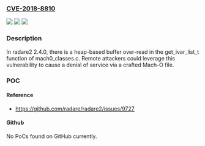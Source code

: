 ### [CVE-2018-8810](https://cve.mitre.org/cgi-bin/cvename.cgi?name=CVE-2018-8810)
![](https://img.shields.io/static/v1?label=Product&message=n%2Fa&color=blue)
![](https://img.shields.io/static/v1?label=Version&message=n%2Fa&color=blue)
![](https://img.shields.io/static/v1?label=Vulnerability&message=n%2Fa&color=brighgreen)

### Description

In radare2 2.4.0, there is a heap-based buffer over-read in the get_ivar_list_t function of mach0_classes.c. Remote attackers could leverage this vulnerability to cause a denial of service via a crafted Mach-O file.

### POC

#### Reference
- https://github.com/radare/radare2/issues/9727

#### Github
No PoCs found on GitHub currently.

